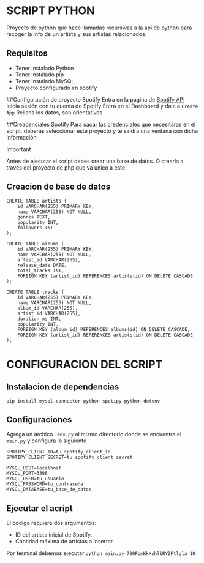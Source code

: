 # SCRIPT PYTHON 

Proyecto de python que hace llamadas recursivas a la api de python para recoger la info de un artista y sus artistas relacionados.

## Requisitos
- Tener instalado Python
- Tener instalado pip
- Tener instalado MySQL
- Proyecto configurado en spotify

##Configuración de proyecto Spotify
Entra en la pagina de [Spotify API](https://developer.spotify.com/documentation/web-api)
Inicia sesión con tu cuenta de Spotify
Entra en el Dashboard y dale a `Create App`
Rellena los datos, son orientativos

##Creadenciales Spotify
Para sacar las credenciales que necesitaras en el script, deberas seleccionar este proyecto y te saldra una ventana con dicha información

>[!IMPORTANT]
>Antes de ejecutar el script debes crear una base de datos. O crearla a través del proyecto de php que va unico a este.

## Creacion de base de datos
```
CREATE TABLE artists (
    id VARCHAR(255) PRIMARY KEY,
    name VARCHAR(255) NOT NULL,
    genres TEXT,
    popularity INT,
    followers INT
);

CREATE TABLE albums (
    id VARCHAR(255) PRIMARY KEY,
    name VARCHAR(255) NOT NULL,
    artist_id VARCHAR(255),
    release_date DATE,
    total_tracks INT,
    FOREIGN KEY (artist_id) REFERENCES artists(id) ON DELETE CASCADE
);

CREATE TABLE tracks (
    id VARCHAR(255) PRIMARY KEY,
    name VARCHAR(255) NOT NULL,
    album_id VARCHAR(255),
    artist_id VARCHAR(255),
    duration_ms INT,
    popularity INT,
    FOREIGN KEY (album_id) REFERENCES albums(id) ON DELETE CASCADE,
    FOREIGN KEY (artist_id) REFERENCES artists(id) ON DELETE CASCADE
);
```

# CONFIGURACION DEL SCRIPT

## Instalacion de dependencias
`pip install mysql-connector-python spotipy python-dotenv`

## Configuraciones
Agrega un archico `.env.py` al mismo directorio donde se encuentra el `main.py` y configura lo siguiente
```
SPOTIPY_CLIENT_ID=tu_spotify_client_id
SPOTIPY_CLIENT_SECRET=tu_spotify_client_secret

MYSQL_HOST=localhost
MYSQL_PORT=3306
MYSQL_USER=tu_usuario
MYSQL_PASSWORD=tu_contraseña
MYSQL_DATABASE=tu_base_de_datos
```

## Ejecutar el acript
El código requiere dos argumentos:

- ID del artista inicial de Spotify.
- Cantidad máxima de artistas a insertar.

Por terminal debemos ejecutar
`python main.py 790FomKkXshlbRYZFtlgla 10`

